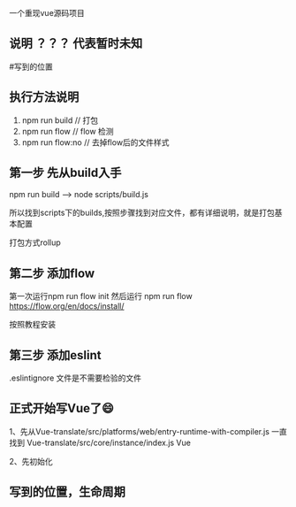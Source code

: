一个重现vue源码项目
## 说明 ？？？ 代表暂时未知

#写到的位置

## 执行方法说明
1. npm run build // 打包
2. npm run flow // flow 检测
3. npm run flow:no // 去掉flow后的文件样式
## 第一步 先从build入手
npm run  build  --> node scripts/build.js
<p>所以找到scripts下的builds,按照步骤找到对应文件，都有详细说明，就是打包基本配置</p>

打包方式rollup
## 第二步 添加flow
第一次运行npm run flow init
然后运行  npm run flow
https://flow.org/en/docs/install/
<p>按照教程安装</p>

## 第三步 添加eslint
.eslintignore 文件是不需要检验的文件

## 正式开始写Vue了😄

<p>1、先从Vue-translate/src/platforms/web/entry-runtime-with-compiler.js 一直找到 Vue-translate/src/core/instance/index.js Vue</p>
<p>2、先初始化</p>


## 写到的位置，生命周期